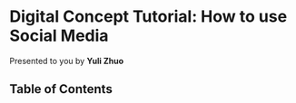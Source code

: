 # Digital Concept Tutorial: How to use Social Media
Presented to you by **Yuli Zhuo**

## Table of Contents
<p>
